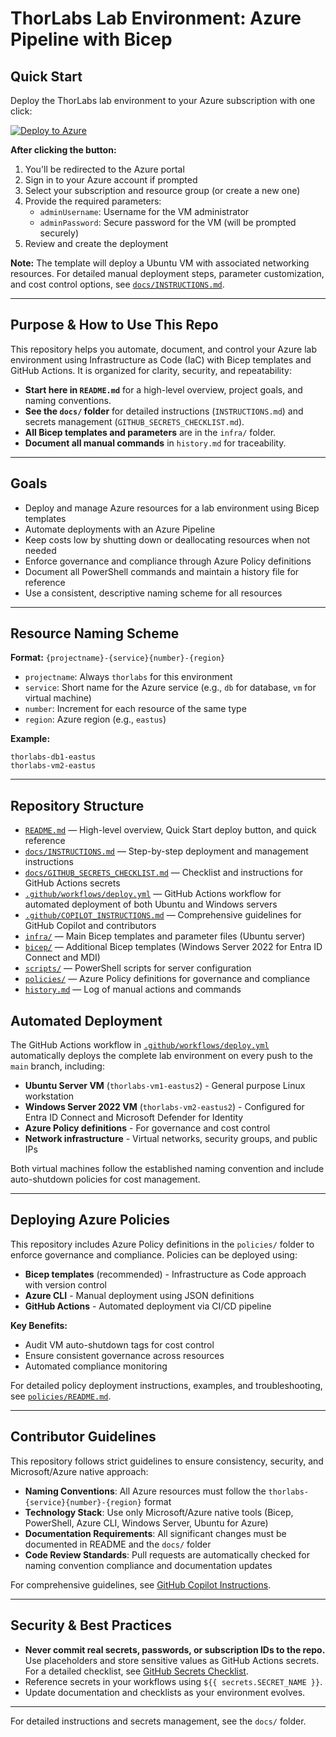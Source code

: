 # ThorLabs Lab Environment: Azure Pipeline with Bicep

## Quick Start

Deploy the ThorLabs lab environment to your Azure subscription with one click:

[![Deploy to Azure](https://aka.ms/deploytoazurebutton)](https://portal.azure.com/#create/Microsoft.Template/uri/https%3A%2F%2Fraw.githubusercontent.com%2FThor-DraperJr%2FThorLabs%2Fmain%2Finfra%2Fmain.bicep)

**After clicking the button:**
1. You'll be redirected to the Azure portal
2. Sign in to your Azure account if prompted
3. Select your subscription and resource group (or create a new one)
4. Provide the required parameters:
   - `adminUsername`: Username for the VM administrator
   - `adminPassword`: Secure password for the VM (will be prompted securely)
5. Review and create the deployment

**Note:** The template will deploy a Ubuntu VM with associated networking resources. For detailed manual deployment steps, parameter customization, and cost control options, see [`docs/INSTRUCTIONS.md`](docs/INSTRUCTIONS.md).

---

## Purpose & How to Use This Repo

This repository helps you automate, document, and control your Azure lab environment using Infrastructure as Code (IaC) with Bicep templates and GitHub Actions. It is organized for clarity, security, and repeatability:

- **Start here in `README.md`** for a high-level overview, project goals, and naming conventions.
- **See the `docs/` folder** for detailed instructions (`INSTRUCTIONS.md`) and secrets management (`GITHUB_SECRETS_CHECKLIST.md`).
- **All Bicep templates and parameters** are in the `infra/` folder.
- **Document all manual commands** in `history.md` for traceability.

---

## Goals

- Deploy and manage Azure resources for a lab environment using Bicep templates
- Automate deployments with an Azure Pipeline
- Keep costs low by shutting down or deallocating resources when not needed
- Enforce governance and compliance through Azure Policy definitions
- Document all PowerShell commands and maintain a history file for reference
- Use a consistent, descriptive naming scheme for all resources

---

## Resource Naming Scheme

**Format:** `{projectname}-{service}{number}-{region}`

- `projectname`: Always `thorlabs` for this environment
- `service`: Short name for the Azure service (e.g., `db` for database, `vm` for virtual machine)
- `number`: Increment for each resource of the same type
- `region`: Azure region (e.g., `eastus`)

**Example:**

```
thorlabs-db1-eastus
thorlabs-vm2-eastus
```

---

## Repository Structure

- [`README.md`](README.md) — High-level overview, Quick Start deploy button, and quick reference
- [`docs/INSTRUCTIONS.md`](docs/INSTRUCTIONS.md) — Step-by-step deployment and management instructions
- [`docs/GITHUB_SECRETS_CHECKLIST.md`](docs/GITHUB_SECRETS_CHECKLIST.md) — Checklist and instructions for GitHub Actions secrets
- [`.github/workflows/deploy.yml`](.github/workflows/deploy.yml) — GitHub Actions workflow for automated deployment of both Ubuntu and Windows servers
- [`.github/COPILOT_INSTRUCTIONS.md`](.github/COPILOT_INSTRUCTIONS.md) — Comprehensive guidelines for GitHub Copilot and contributors
- [`infra/`](infra/) — Main Bicep templates and parameter files (Ubuntu server)
- [`bicep/`](bicep/) — Additional Bicep templates (Windows Server 2022 for Entra ID Connect and MDI)
- [`scripts/`](scripts/) — PowerShell scripts for server configuration
- [`policies/`](policies/) — Azure Policy definitions for governance and compliance
- [`history.md`](history.md) — Log of manual actions and commands

## Automated Deployment

The GitHub Actions workflow in [`.github/workflows/deploy.yml`](.github/workflows/deploy.yml) automatically deploys the complete lab environment on every push to the `main` branch, including:

- **Ubuntu Server VM** (`thorlabs-vm1-eastus2`) - General purpose Linux workstation
- **Windows Server 2022 VM** (`thorlabs-vm2-eastus2`) - Configured for Entra ID Connect and Microsoft Defender for Identity
- **Azure Policy definitions** - For governance and cost control
- **Network infrastructure** - Virtual networks, security groups, and public IPs

Both virtual machines follow the established naming convention and include auto-shutdown policies for cost management.

---

## Deploying Azure Policies

This repository includes Azure Policy definitions in the `policies/` folder to enforce governance and compliance. Policies can be deployed using:

- **Bicep templates** (recommended) - Infrastructure as Code approach with version control
- **Azure CLI** - Manual deployment using JSON definitions
- **GitHub Actions** - Automated deployment via CI/CD pipeline

**Key Benefits:**
- Audit VM auto-shutdown tags for cost control
- Ensure consistent governance across resources
- Automated compliance monitoring

For detailed policy deployment instructions, examples, and troubleshooting, see [`policies/README.md`](policies/README.md).

---

## Contributor Guidelines

This repository follows strict guidelines to ensure consistency, security, and Microsoft/Azure native approach:

- **Naming Conventions**: All Azure resources must follow the `thorlabs-{service}{number}-{region}` format
- **Technology Stack**: Use only Microsoft/Azure native tools (Bicep, PowerShell, Azure CLI, Windows Server, Ubuntu for Azure)
- **Documentation Requirements**: All significant changes must be documented in README and the `docs/` folder
- **Code Review Standards**: Pull requests are automatically checked for naming convention compliance and documentation updates

For comprehensive guidelines, see [GitHub Copilot Instructions](.github/COPILOT_INSTRUCTIONS.md).

---

## Security & Best Practices

- **Never commit real secrets, passwords, or subscription IDs to the repo.** Use placeholders and store sensitive values as GitHub Actions secrets. For a detailed checklist, see [GitHub Secrets Checklist](docs/GITHUB_SECRETS_CHECKLIST.md).
- Reference secrets in your workflows using `${{ secrets.SECRET_NAME }}`.
- Update documentation and checklists as your environment evolves.

---

For detailed instructions and secrets management, see the `docs/` folder.
